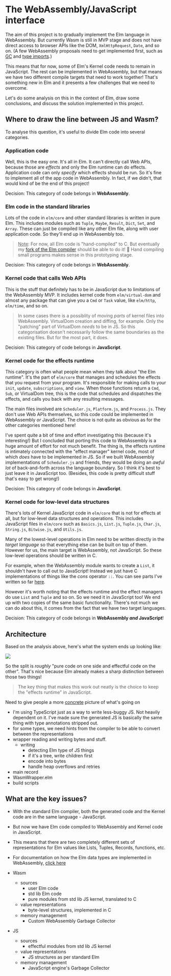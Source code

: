 # The WebAssembly/JavaScript interface

The aim of this project is to gradually implement the Elm language in WebAssembly. But currently Wasm is still in MVP stage and does not have direct access to browser APIs like the DOM, `XmlHttpRequest`, `Date`, and so on. (A few WebAssembly proposals need to get implemented first, such as [GC](https://github.com/WebAssembly/gc/blob/master/proposals/gc/Overview.md#host-types) and [type imports](https://github.com/WebAssembly/proposal-type-imports/blob/master/proposals/type-imports/Overview.md).)

This means that for now, some of Elm's Kernel code needs to remain in JavaScript. The rest can be implemented in WebAssembly, but that means we have two different compile targets that need to work together! That's something new in Elm and it presents a few challenges that we need to overcome.

Let's do some analysis on this in the context of Elm, draw some conclusions, and discuss the solution implemented in this project.



## Where to draw the line between JS and Wasm?

To analyse this question, it's useful to divide Elm code into several categories.

### Application code

Well, this is the easy one. It's all in Elm. It can't directly call Web APIs, because those are *effects* and only the Elm runtime can do effects. Application code can only _specify_ which effects should be run. So it's fine to implement all of the app code in WebAssembly. In fact, if we didn't, that would kind of be the end of this project!

Decision: This category of code belongs in **WebAssembly**.

### Elm code in the standard libraries

Lots of the code in `elm/core` and other standard libraries is written in pure Elm. This includes modules such as `Tuple`, `Maybe`, `Result`, `Dict`, `Set`, and `Array`. These can just be compiled like any other Elm file, along with user application code. So they'll end up in WebAssembly too.

> <u>Note</u>: For now, all Elm code is "hand-compiled" to C. But eventually my [fork of the Elm compiler](https://github.com/brian-carroll/elm-compiler/tree/c) should be able to do it! 🦄 Hand compiling small programs makes sense in this prototyping stage.

Decision: This category of code belongs in **WebAssembly**.



### Kernel code that calls Web APIs

This is the stuff that definitely has to be in JavaScript due to limitations of the WebAssembly MVP. It includes kernel code from `elm/virtual-dom` and almost any package that can give you a `Cmd` or `Task` value, like `elm/http`, `elm/time`, and so on.

> In some cases there is a possiblity of moving *parts* of kernel files into WebAssembly. VirtualDom creation and diffing, for example. Only the "patching" part of VirtualDom *needs* to be in JS. So this categorisation doesn't necessarily follow the same boundaries as the existing files. But for the most part, it does.

Decision: This category of code belongs in **JavaScript**.



### Kernel code for the effects runtime

This category is often what people mean when they talk about "the Elm runtime". It's the part of `elm/core` that manages and schedules the effects that you request from your program. It's responsible for making calls to your `init`, `update`,  `subscriptions`, and `view`. When those functions return a `Cmd`, `Sub`, or VirtualDom tree, this is the code that schedules and dispatches the effects, and calls you back with any resulting messages.

The main files involved are `Scheduler.js`, `Platform.js`, and `Process.js`. They don't use Web APIs themselves, so this code could be implemented in WebAssembly _or_ JavaScript. The choice is not quite as obvious as for the other categories mentioned here!

I've spent quite a bit of time and effort investigating this (because it's interesting!) But I concluded that porting this code to WebAssembly is a huge amount of effort for not much benefit. The thing is, the effects runtime is intimately connected with the "effect manager" kernel code, most of which _does_ have to be implemented in JS. So if we built WebAssembly implementations of `Scheduler.js` and friends, they would be doing an _awful lot_ of back-and-forth across the language boundary. So I think it's best to just leave it in JavaScript too. (Besides, this code is pretty difficult stuff that's easy to get wrong!)

Decision: This category of code belongs in **JavaScript**.

### Kernel code for low-level data structures

There's lots of Kernel JavaScript code in `elm/core` that is not for effects at all, but for low-level data structures and operations. This includes JavaScript files in `elm/core` such as `Basics.js`, `List.js`, `Tuple.js`, `Char.js`, `String.js`, `Bitwise.js`, and `Utils.js`.

Many of the lowest-level operations in Elm need to be written directly in the _target language_ so that everything else can be built on top of them. However for us, the main target is WebAssembly, not JavaScript. So these low-level operations should be written in C.

For example, when the WebAssembly module wants to create a `List`, it shouldn't have to call out to JavaScript! Instead we just have C implementations of things like the _cons_ operator `::`. You can see parts I've written so far [here](../src/kernel).

However it's worth noting that the effects runtime and the effect managers do use `List` and `Tuple` and so on. So we need it in JavaScript too! We end up with two copies of the same basic functionality. There's not much we can do about this, it comes from the fact that we have two target languages.

Decision: This category of code belongs in **WebAssembly *and* JavaScript**!



## Architecture

Based on the analysis above, here's what the system ends up looking like:

![](C:\Users\brian\Code\wasm\c\codelite\docs\JS-Wasm-wrapper.png)

So the split is *roughly* "pure code on one side and effectful code on the other". That's nice because Elm already makes a sharp distinction between those two things! 

> The key thing that makes this work out neatly is the choice to keep the "effects runtime" in JavaScript.





Need to give people a more <u>concrete</u> picture of what's going on

- I'm using TypeScript just as a way to write less-buggy JS. Not heavily dependent on it. I've made sure the generated JS is basically the same thing with type annotations stripped out.
- for some types, we need hints from the compiler to be able to convert between the representations
- wrapper reading and writing bytes and stuff.
  - writing
    - detecting Elm type of JS things
    - if it's a tree, write children first
    - encode into bytes
    - handle heap overflows and retries
- main record
- WasmWrapper.elm
- build scripts





## What are the key issues?

- With the standard Elm compiler, both the generated code and the Kernel code are in the same language - JavaScript.
- But now we have Elm code compiled to WebAssembly and Kernel code in JavaScript.
- This means that there are two completely different sets of representations for Elm values like Lists, Tuples, Records, functions, etc.
- For documentation on how the Elm data types are implemented in WebAssembly, [click here](./data-structures.md)

- Wasm

  - sources
    - user Elm code
    - std lib Elm code
    - pure modules from std lib JS kernel, translated to C
  - value representations
    - byte-level structures, implemented in C
  - memory management
    - Custom WebAssembly Garbage Collector

- JS
  - sources
    - effectful modules from std lib JS kernel
  - value representations
    - JS structures as per standard Elm
  - memory management
    - JavaScript engine's Garbage Collector
